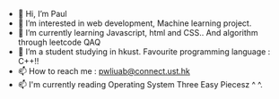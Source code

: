 - 👋 Hi, I’m Paul
- 👀 I’m interested in web development, Machine learning project.
- 🌱 I’m currently learning Javascript, html and CSS.. And algorithm through leetcode QAQ
- 💞️ I’m a student studying in hkust. Favourite programming language : C++!!
- 📫 How to reach me : pwliuab@connect.ust.hk
- 📫 I'm currently reading Operating System Three Easy Piecesz ^ ^.


<!---
pwliuab/pwliuab is a ✨ special ✨ repository because its `README.md` (this file) appears on your GitHub profile.
You can click the Preview link to take a look at your changes.
--->
